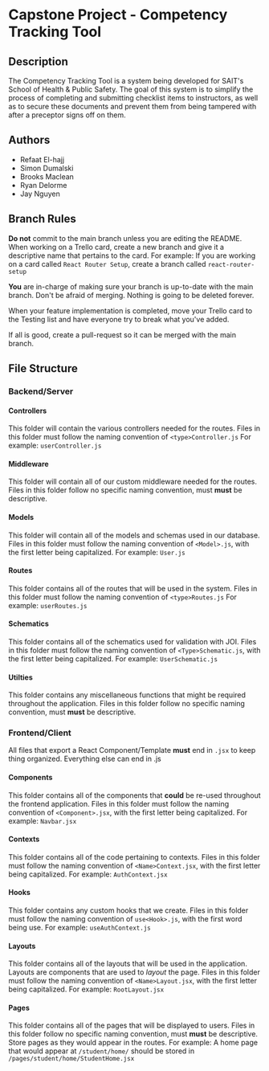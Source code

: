 # Capstone Project - Competency Tracking Tool

## Description

The Competency Tracking Tool is a system being developed for SAIT's School of Health & Public Safety.
The goal of this system is to simplify the process of completing and submitting checklist items to instructors, as well as to secure these documents and prevent them from being tampered with after a preceptor signs off on them.

## Authors

-   Refaat El-hajj
-   Simon Dumalski
-   Brooks Maclean
-   Ryan Delorme
-   Jay Nguyen

## Branch Rules

**Do not** commit to the main branch unless you are editing the README.
When working on a Trello card, create a new branch and give it a descriptive name that pertains to the card.
For example: If you are working on a card called `React Router Setup`, create a branch called `react-router-setup`

**You** are in-charge of making sure your branch is up-to-date with the main branch.
Don't be afraid of merging. Nothing is going to be deleted forever.

When your feature implementation is completed, move your Trello card to the Testing list and have everyone try to break what you've added.

If all is good, create a pull-request so it can be merged with the main branch.

## File Structure

### Backend/Server

#### Controllers

This folder will contain the various controllers needed for the routes.
Files in this folder must follow the naming convention of `<type>Controller.js`
For example: `userController.js`

#### Middleware

This folder will contain all of our custom middleware needed for the routes.
Files in this folder follow no specific naming convention, must **must** be descriptive.

#### Models

This folder will contain all of the models and schemas used in our database.
Files in this folder must follow the naming convention of `<Model>.js`, with the first letter being capitalized.
For example: `User.js`

#### Routes

This folder contains all of the routes that will be used in the system.
Files in this folder must follow the naming convention of `<type>Routes.js`
For example: `userRoutes.js`

#### Schematics

This folder contains all of the schematics used for validation with JOI.
Files in this folder must follow the naming convention of `<Type>Schematic.js`, with the first letter being capitalized.
For example: `UserSchematic.js`

#### Utilties

This folder contains any miscellaneous functions that might be required throughout the application.
Files in this folder follow no specific naming convention, must **must** be descriptive.

### Frontend/Client

All files that export a React Component/Template **must** end in `.jsx` to keep thing organized.
Everything else can end in .js

#### Components

This folder contains all of the components that **could** be re-used throughout the frontend application.
Files in this folder must follow the naming convention of `<Component>.jsx`, with the first letter being capitalized.
For example: `Navbar.jsx`

#### Contexts

This folder contains all of the code pertaining to contexts.
Files in this folder must follow the naming convention of `<Name>Context.jsx`, with the first letter being capitalized.
For example: `AuthContext.jsx`

#### Hooks

This folder contains any custom hooks that we create.
Files in this folder must follow the naming convention of `use<Hook>.js`, with the first word being use.
For example: `useAuthContext.js`

#### Layouts

This folder contains all of the layouts that will be used in the application. Layouts are components that are used to _layout_ the page.
Files in this folder must follow the naming convention of `<Name>Layout.jsx`, with the first letter being capitalized.
For example: `RootLayout.jsx`

#### Pages

This folder contains all of the pages that will be displayed to users.
Files in this folder follow no specific naming convention, must **must** be descriptive.
Store pages as they would appear in the routes.
For example: A home page that would appear at `/student/home/` should be stored in `/pages/student/home/StudentHome.jsx`
